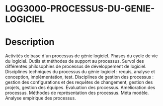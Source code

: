 # LOG3000-PROCESSUS-DU-GENIE-LOGICIEL

# Description
Activités de base d'un processus de génie logiciel. Phases du cycle de vie du logiciel. Outils et méthodes de support au processus. Survol des différentes philosophies de processus de développement de logiciel. Disciplines techniques du processus du génie logiciel : requis, analyse et conception, implémentation, test. Disciplines de gestion des processus : gestion des configurations et des requêtes de changement, gestion des projets, gestion des équipes. Évaluation des processus. Amélioration des processus. Méthodes de représentation des processus. Méta modèle. Analyse empirique des processus.

